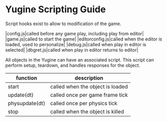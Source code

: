 # Yugine Scripting Guide

Script hooks exist to allow to modification of the game.

|config.js|called before any game play, including play from editor|
|game.js|called to start the game|
|editorconfig.js|called when the editor is loaded, used to personalize|
|debug.js|called when play in editor is selected|
|dbgret.js|called when play in editor returns to editor|

All objects in the Yugine can have an associated script. This script can perform setup, teardown, and handles responses for the object.

|function|description|
|---|---|
|start|called when the object is loaded|
|update(dt)|called once per game frame tick|
|physupdate(dt)|called once per physics tick|
|stop|called when the object is killed|